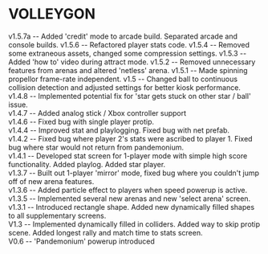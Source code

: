 # VOLLEYGON

v1.5.7a -- Added 'credit' mode to arcade build. Separated arcade and console builds.
v1.5.6 -- Refactored player stats code.
v1.5.4 -- Removed some extraneous assets, changed some compression settings.
v1.5.3 -- Added 'how to' video during attract mode.
v1.5.2 -- Removed unnecessary features from arenas and altered 'netless' arena.
v1.5.1 -- Made spinning propellor frame-rate independent.
v1.5 -- Changed ball to continuous collision detection and adjusted settings for better kiosk performance.
v1.4.8 -- Implemented potential fix for 'star gets stuck on other star / ball' issue.  
v1.4.7 -- Added analog stick / Xbox controller support  
v1.4.6 -- Fixed bug with single player protip.  
v1.4.4 -- Improved stat and playlogging. Fixed bug with net prefab.  
v1.4.2 -- Fixed bug where player 2's stats were ascribed to player 1. Fixed bug where star would not return from pandemonium.  
v1.4.1 -- Developed stat screen for 1-player mode with simple high score functionality. Added playlog. Added star player.  
v1.3.7 -- Built out 1-player 'mirror' mode, fixed bug where you couldn't jump off of new arena features.  
v1.3.6 -- Added particle effect to players when speed powerup is active.  
v1.3.5 -- Implemented several new arenas and new 'select arena' screen.  
v1.3.1 -- Introduced rectangle shape. Added new dynamically filled shapes to all supplementary screens.  
V1.3 -- Implemented dynamically filled in colliders. Added way to skip protip scene. Added longest rally and match time to stats screen.  
V0.6 -- 'Pandemonium' powerup introduced  

